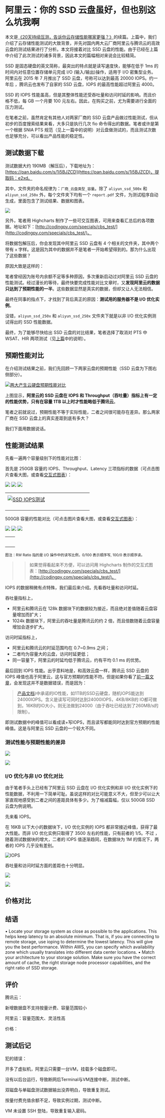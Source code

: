 # 阿里云：你的 SSD 云盘虽好，但也别这么坑我啊

本文是[《20天持续压测，告诉你云存储性能哪家更强？》](http://www.codingpy.com/article/cloud-block-storage-performance-testing/)的续篇。上篇中，我们介绍了云存储性能测试的大致背景，并先对国内两大云厂商阿里云与腾讯云的高效云盘的测试结果进行了分析。本文将接着对比 SSD 云盘的性能。由于已经在上篇中介绍了此次测试的诸多背景，因此本文的篇幅相对来说会比较精简。

SSD 是固态硬盘的英文简称，最突出的特点就是读写速度快，能够在低于 1ms 的时间内对任意位置存储单元完成 I/O (输入/输出)操作，适用于 I/O 密集型业务。阿里云在 2015 年 7 月推出了 SSD 云盘，号称可以达到最高 20000 IOPS。约一年后 ，腾讯云也发布了自家的 SSD 云盘，IOPS 的最高性能超过阿里云 4000。

SSD 的 IOPS 性能虽高，但是其整体性能还受吞吐量和访问时延的影响。而且价格不低，每 GB 一个月要 100 元左右。因此，在购买之前，尤为需要进行全面的压力测试。

在笔者之前，虽然肯定有其他人对两家厂商的 SSD 云盘产品做过性能测试，但从初步的百度搜索结果来看，大多只是执行几次 fio 命令得出的数据。笔者或许是第一个根据 SNIA PTS 规范（见上一篇中的说明）对云盘做测试的，而且测试次数也足够充分，可以看出产品性能的稳定性。

## 测试数据下载

测试数据大约 190MB（解压后），下载地址为：[https://pan.baidu.com/s/1i5BJZCD](https://pan.baidu.com/s/1i5BJZCD)，提取码：e2xd。

其中，文件夹的命名规律为：`厂商_云盘类型_容量`。除了 `aliyun_ssd_500x` 和 `aliyun_ssd_250x` 外，每个文件夹下均有一个 `report.pdf` 文件，为测试程序自动生成，里面包含了测试结果、数据和图表。

![](http://ww2.sinaimg.cn/large/006tNc79gw1fahgz7diayj30bk0ak0ui.jpg)

另外，笔者用 Highcharts 制作了一些可交互图表，可用来查看汇总后的各项数据。地址如下：[http://codingpy.com/specials/cbs_test/](http://codingpy.com/specials/cbs_test/)。

将数据包解压后，你会发现其中阿里云 SSD 云盘有 4 个相关的文件夹，其中两个带有 `x` 字样。这是因为其中的数据并不是笔者一开始希望得到的。那为什么出现了这些数据？

原因大致是这样的：

笔者曾经因为账号内余额不足等多种原因，多次重新启动过对阿里云 SSD 云盘的性能测试。经过漫长的等待，最终快要完成性能对比文章时，又**发现阿里云的数据只达到了预期性能的一半**。这些数据显然是真实的数据，但却又让人无法相信。

最终在同事的指点下，才找到了背后真正的原因：**测试用的服务器不是 I/O 优化实例**。

没错，`aliyun_ssd_250x` 和 `aliyun_ssd_250x` 文件夹下就是以非 I/O 优化实例测试得出的 SSD 性能数据。

最终，为了能够尽快给出 SSD 云盘的对比结果，笔者选择了取消对 PTS 中 WSAT、HIR 两项测试（见[上篇](http://www.codingpy.com/article/cloud-block-storage-performance-testing/)中的说明）。

## 预期性能对比

在介绍测试结果之前，我们先回顾一下两家云盘的预期性能（SSD 云盘为下图右侧部分）。

<a href="http://ww1.sinaimg.cn/large/006tNc79gw1fah1xdjyjyj31400lgwig.jpg"><img src="http://ww1.sinaimg.cn/large/006tNc79gw1fah1xdjyjyj31400lgwig.jpg" alt="两大产生云硬盘预期性能对比"></a>

上图显示，**阿里云的 SSD 云盘在 IOPS 和 Throughput（吞吐量）指标上有一定的性能优势，只有在容量 1TB 以上时才性能略低于腾讯云**。

笔者之前就说过，预期性能不等于实际性能，二者之间很可能存在差异。那么两家厂商在 SSD 云盘上的真实差距到底有多大？

我们下面用数据说话。

## 性能测试结果

先看一遍两个容量级别下的性能对比图：

首先是 250GB 容量的 IOPS、Throughput、Latency 三项指标的数据（可点击图片查看大图，或查看[交互式图表](http://www.codingpy.com/specials/cbs_test/)）：

![](http://ww4.sinaimg.cn/large/006tNc79gw1fahhll18ugj30xc0m877a.jpg)
![](http://ww2.sinaimg.cn/large/006tNc79gw1fahhm6812bj30xc0m8mz8.jpg)
![](http://ww3.sinaimg.cn/large/006tNc79gw1fahhmmdpouj30xc0m8mza.jpg)

<table>
  <tr>
    <td style='width:50%;padding: 8px;'><a href="http://ww4.sinaimg.cn/large/006tNc79gw1fahhll18ugj30xc0m877a.jpg"><img src="http://ww4.sinaimg.cn/large/006tNc79gw1fahhll18ugj30xc0m877a.jpg" alt="SSD IOPS测试"></a></td>
    <td style='width:50%;padding: 8px;'><a href="http://ww2.sinaimg.cn/large/006tNc79gw1fahhm6812bj30xc0m8mz8.jpg"><img src="http://ww2.sinaimg.cn/large/006tNc79gw1fahhm6812bj30xc0m8mz8.jpg" alt=""></a></td>
  </tr>
  <tr>
      <td style='width:50%;padding: 8px;'><a href="http://ww3.sinaimg.cn/large/006tNc79gw1fahhmmdpouj30xc0m8mza.jpg"><img src="http://ww3.sinaimg.cn/large/006tNc79gw1fahhmmdpouj30xc0m8mza.jpg" alt=""></a></td>
    </tr>
</table>

500GB 容量的性能对比（可点击图片查看大图，或查看[交互式图表](http://www.codingpy.com/specials/cbs_test/)）：

![](http://ww3.sinaimg.cn/large/006tNc79gw1fahhn43a0sj30xc0m8goo.jpg)
![](http://ww3.sinaimg.cn/large/006tNc79gw1fahhnjahjsj30xc0m80us.jpg)
![](http://ww3.sinaimg.cn/large/006tNc79gw1fahho0rmjbj30xc0m8mzd.jpg)

<table>
  <tr>
    <td style='width:50%;padding: 8px;'><a href="http://ww3.sinaimg.cn/large/006tNc79gw1fahhn43a0sj30xc0m8goo.jpg"><img src="http://ww3.sinaimg.cn/large/006tNc79gw1fahhn43a0sj30xc0m8goo.jpg" alt=""></a></td>
    <td style='width:50%;padding: 8px;'><a href="http://ww3.sinaimg.cn/large/006tNc79gw1fahhnjahjsj30xc0m80us.jpg"><img src="http://ww3.sinaimg.cn/large/006tNc79gw1fahhnjahjsj30xc0m80us.jpg" alt=""></a></td>
  </tr>
  <tr>
      <td style='width:50%;padding: 8px;'><a href="http://ww3.sinaimg.cn/large/006tNc79gw1fahho0rmjbj30xc0m8mzd.jpg"><img src="http://ww3.sinaimg.cn/large/006tNc79gw1fahho0rmjbj30xc0m8mzd.jpg" alt=""></a></td>
    </tr>
</table>


<small>图注：RW Ratio 指的是 I/O 操作中的读写比例，0/100 表示顺序写, 100/0 表示顺序读。</small>

> > 如果觉得看起来不方便，可以访问用 Highcharts 制作的交互式图表：[http://codingpy.com/specials/cbs_test/](http://codingpy.com/specials/cbs_test/)。

IOPS 的数据稍微有点特殊，我们最后来介绍。先看吞吐量和访问时延。

吞吐量指标上，

- 阿里云和腾讯云在 128k 数据块下的数据较为接近，而且绝对差值随着云盘容量增加而扩大；
- 1024k 数据块下，阿里云的吞吐量是腾讯云的约 2 倍，而且倍数随着云盘容量增加会逐步扩大。

访问时延指标上，

- 阿里云和腾讯云的时延范围均在 0.7~0.9ms 之间；
- 二者均为容量大的云盘，访问时延更低；
- 同一容量下，阿里云的时延均低于腾讯云，约有平均 0.1 ms 的优势。

最后回到 IOPS 性能。出乎意料地是，和高效云盘一样，腾讯云 SSD 云盘的 IOPS 峰值也高于阿里云，这与官方预期的性能不符。但是如果你看了[前一篇文章](http://www.codingpy.com/article/cloud-block-storage-performance-testing/)，会发现这并不是数据错误，而是因为：

> [产品文档](https://www.qcloud.com/document/product/362/5145?utm_source=Zhihu&utm_medium=Community&utm_campaign=Community))中承诺的IO性能，如1TB的SSD云硬盘，随机IOPS能达到24000IOPS。含义是读写可同时达到24000IOPS，4KB/8KB的 IO都可做到，16KB的IO大小，则无法做到24000（由于吞吐已经达到了260MB/s的限制）。

即测试数据中的峰值可以看成读+写IOPS，而且读写都能同时达到官方预期的性能峰值。这是与阿里云 SSD 云盘的一个较大不同。

### 测试性能与预期性能的差异

![](http://ww3.sinaimg.cn/large/65e4f1e6gw1fajttnoykrj21520fs77q.jpg)

![](http://ww2.sinaimg.cn/large/65e4f1e6gw1fajturll7lj215006ewfp.jpg)

### I/O 优化与非 I/O 优化对比

由于笔者手头上已经有了阿里云 SSD 云盘在 I/O 优化实例和非 I/O 优化实例下的性能数据，不利用一下简单可耻。虽说这样的对比可能意义不大，但至少可以让大家直观地感受到二者之间的差距具体有多少。为了缩减篇幅，仅以 500GB SSD 云盘为例说明。

先来看 IOPS。

在 16KB 以下大小的数据块下，I/O 优化实例的 IOPS 都非常接近峰值，获得了最大性能。而非 I/O 优化实例只取得了 3500 左右的性能，只有前者的 1/5。不过 ，随着测试数据块的增大，二者的 IOPS 值逐渐趋同，在数据块为 1M 的情况下，两者的 IOPS 几乎没有差别。

![IOPS](http://ww2.sinaimg.cn/large/65e4f1e6gw1fajseckolnj21ew0ywtdo.jpg)

吞吐量和访问时延方面的差距也十分明显。

![](http://ww2.sinaimg.cn/large/65e4f1e6gw1fajson30ohj21ao0xy41t.jpg)

![](http://ww4.sinaimg.cn/large/65e4f1e6gw1fajt3dj1wqj21aq0ygwi5.jpg)


## 价格对比



## 结语

• Locate your storage system as close as possible to the applications. This helps keep latency to an absolute minimum. That is, if you are connecting to remote storage, use ioping to determine the lowest latency. This will give you the best performance. Within AWS, you can specify which availability zone which usually translates into different data center locations.
• Match your architecture to your storage solution. Make sure you have the correct amount of cache, the right storage node processor capabilities, and the right ratio of SSD storage.

## 评价

腾讯云：

新增数据盘不支持按量计费、容量范围较小

阿里云：容量范围大、灵活性高

价格：

## 测试后记

犯的错误：

开多了虚拟机，阿里云只需要一台VM，挂载多个磁盘即可。

没有以后台运行，导致断网后Terminal与VM连接中断，测试中断。

双磁盘与单磁盘测试数据输出没弄明白，导致重复测试。

按量付费充值余额不足，导致实例过期，测试中断。

VM 未设置 SSH 登陆，导致重复输入密码。